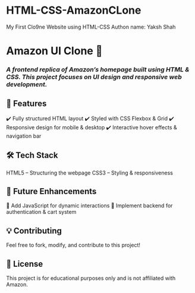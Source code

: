 # HTML-CSS-AmazonCLone
My First Clo9ne Website using HTML-CSS
Authon name: Yaksh Shah

<h1><b>Amazon UI Clone 🛒</b></h1>
<h3><i>A frontend replica of Amazon’s homepage built using HTML & CSS. This project focuses on UI design and responsive web development.</i></h3>

<h2>📌 Features</h2>
✔️ Fully structured HTML layout
✔️ Styled with CSS Flexbox & Grid
✔️ Responsive design for mobile & desktop
✔️ Interactive hover effects & navigation bar

<h2>🛠 Tech Stack</h2>
HTML5 – Structuring the webpage
CSS3 – Styling & responsiveness

<h2>🚀 Future Enhancements</h2>
🔹 Add JavaScript for dynamic interactions
🔹 Implement backend for authentication & cart system


<h2>💡 Contributing</h2>
Feel free to fork, modify, and contribute to this project!

<h2>📜 License</h2>
This project is for educational purposes only and is not affiliated with Amazon.
